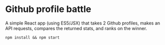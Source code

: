 # Github profile battle
A simple React app (using ES5/JSX) that takes 2 Github profiles, makes an API requests, compares the returned stats, and ranks on the winner.

    npm install && npm start
